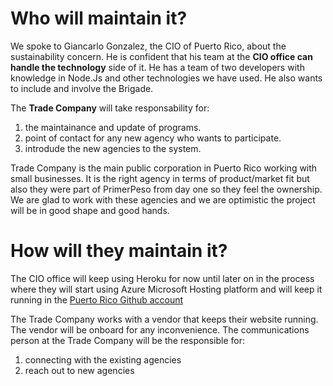 # Who will maintain it?

We spoke to Giancarlo Gonzalez, the CIO of Puerto Rico, about the sustainability concern. He is confident that his team at the **CIO office can handle the technology** side of it. He has a team of two developers with knowledge in Node.Js and other technologies we have used. He also wants to include and involve the Brigade.

The **Trade Company** will take responsability for:
1. the maintainance and update of programs.
2. point of contact for any new agency who wants to participate.
3. introdude the new agencies to the system.

Trade Company is the main public corporation in Puerto Rico working with small businesses. It is the right agency in terms of product/market fit but also they were part of PrimerPeso from day one so they feel the ownership.
We are glad to work with these agencies and we are optimistic the project will be in good shape and good hands.


# How will they maintain it?

The CIO office will keep using Heroku for now until later on in the process where they will start using Azure Microsoft Hosting platform and will keep it running in the [Puerto Rico Github account](https://github.com/commonwealth-of-puerto-rico)

The Trade Company works with a vendor that keeps their website running. The vendor will be onboard for any inconvenience.
The communications person at the Trade Company will be the responsible for:

1. connecting with the existing agencies
2. reach out to new agencies





